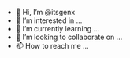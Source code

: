 - 👋 Hi, I’m @itsgenx
- 👀 I’m interested in ...
- 🌱 I’m currently learning ...
- 💞️ I’m looking to collaborate on ...
- 📫 How to reach me ...

<!---
itsgenx/itsgenx is a ✨ special ✨ repository because its `README.md` (this file) appears on your GitHub profile.
You can click the Preview link to take a look at your changes.
--->
